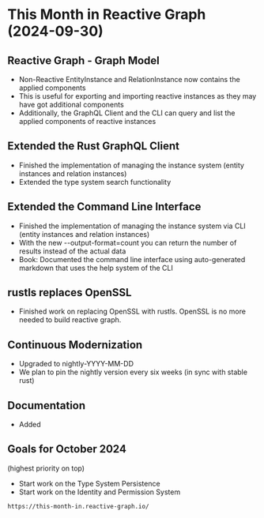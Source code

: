 # This Month in Reactive Graph (2024-09-30)

## Reactive Graph - Graph Model

* Non-Reactive EntityInstance and RelationInstance now contains the applied components
* This is useful for exporting and importing reactive instances as they may have got additional components
* Additionally, the GraphQL Client and the CLI can query and list the applied components of reactive instances

## Extended the Rust GraphQL Client

* Finished the implementation of managing the instance system (entity instances and relation instances)
* Extended the type system search functionality

## Extended the Command Line Interface

* Finished the implementation of managing the instance system via CLI (entity instances and relation instances)
* With the new --output-format=count you can return the number of results instead of the actual data
* Book: Documented the command line interface using auto-generated markdown that uses the help system of the CLI

## rustls replaces OpenSSL

* Finished work on replacing OpenSSL with rustls. OpenSSL is no more needed to build reactive graph.

## Continuous Modernization

* Upgraded to nightly-YYYY-MM-DD
* We plan to pin the nightly version every six weeks (in sync with stable rust)

## Documentation

* Added 

## Goals for October 2024

(highest priority on top)

* Start work on the Type System Persistence
* Start work on the Identity and Permission System

```admonish tip "Homepage"
https://this-month-in.reactive-graph.io/
```

